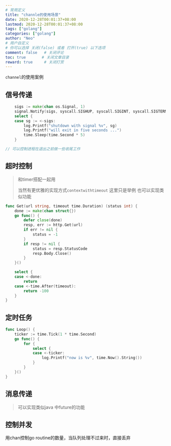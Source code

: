 ```yaml
---
# 常用定义
title: "channle的使用场景"
date: 2020-12-28T00:01:37+08:00
lastmod: 2020-12-28T00:01:37+08:00
tags: ["golang"] 
categories: ["golang"]             
author: "Neo"          
# 用户自定义
# 你可以选择 关闭(false) 或者 打开(true) 以下选项
comment: false   # 关闭评论
toc: true       # 关闭文章目录
reward: true	 # 关闭打赏
---
```


`channel`的使用案例

<!--more-->

## 信号传递 

```go
	sigs := make(chan os.Signal, 1)
	signal.Notify(sigs, syscall.SIGHUP, syscall.SIGINT, syscall.SIGTERM, syscall.SIGQUIT)
	select {
	case sg := <-sigs:
		log.Printf("shutdown with signal %v", sg)
		log.Printf("will exit in five seconds ...")
		time.Sleep(time.Second * 5)
	}

// 可以控制进程在退出之前做一些收尾工作 
```

## 超时控制

>   和timer搭配一起用   
>
>   当然有更优雅的实现方式`contextwithtimeout` 这里只是举例 也可以实现类似功能 

```go
func Get(url string, timeout time.Duration) (status int) {
	done := make(chan struct{})
	go func() {
		defer close(done)
		resp, err := http.Get(url)
		if err != nil {
			status = -1
		}
		if resp != nil {
			status = resp.StatusCode
			resp.Body.Close()
		}
	}()

	select {
	case <-done:
		return
	case <-time.After(timeout):
		return -100
	}
}
```

## 定时任务 

```go
func Loop() {
	ticker := time.Tick(1 * time.Second)
	go func() {
		for {
			select {
			case <-ticker:
				log.Printf("now is %v", time.Now().String())
			}
		}
	}()
}
```

## 消息传递 

>   可以实现类似java 中future的功能 

## 控制并发 

用chan控制go routine的数量，当队列处理不过来时，直接丢弃 





